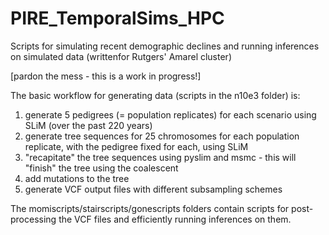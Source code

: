 # PIRE_TemporalSims_HPC
Scripts for simulating recent demographic declines and running inferences on simulated data (writtenfor Rutgers' Amarel cluster)

[pardon the mess - this is a work in progress!]

The basic workflow for generating data (scripts in the n10e3 folder) is:
1) generate 5 pedigrees (= population replicates) for each scenario using SLiM (over the past 220 years)
2) generate tree sequences for 25 chromosomes for each population replicate, with the pedigree fixed for each, using SLiM
3) "recapitate" the tree sequences using pyslim and msmc - this will "finish" the tree using the coalescent
4) add mutations to the tree
5) generate VCF output files with different subsampling schemes

The momiscripts/stairscripts/gonescripts folders contain scripts for post-processing the VCF files and efficiently running inferences on them.
